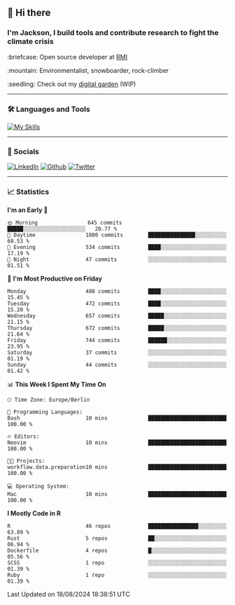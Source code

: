 ## :wave: Hi there
### I'm Jackson, I build tools and contribute research to fight the climate crisis
<p> :briefcase: Open source developer at <a href="https://rmi.org/" alt="RMI">RMI</a></p>
<p> :mountain: Environmentalist, snowboarder, rock-climber</p>
<p> :seedling: Check out my <a href="https://jdhoffa.github.io/" alt="digital garden">digital garden</a> (WIP) </p>

---

### :hammer_and_wrench: Languages and Tools

[![My Skills](https://skillicons.dev/icons?i=r,python,rust,docker,svelte,js,neovim,azure,postgresql,kubernetes,html,css&perline=6&theme=dark)](https://skillicons.dev)

---

### :iphone: Socials

[![LinkedIn](https://skillicons.dev/icons?i=linkedin&theme=dark)](https://www.linkedin.com/in/jackson-hoffart/) 
[![Github](https://skillicons.dev/icons?i=github&theme=dark)](https://github.com/jdhoffa) 
[![Twitter](https://skillicons.dev/icons?i=twitter&theme=dark)](https://twitter.com/jdhoffart) 

---

### :chart_with_upwards_trend: Statistics

 
<!--START_SECTION:waka-->
**I'm an Early 🐤** 

```text
🌞 Morning                645 commits         █████░░░░░░░░░░░░░░░░░░░░   20.77 % 
🌆 Daytime                1880 commits        ███████████████░░░░░░░░░░   60.53 % 
🌃 Evening                534 commits         ████░░░░░░░░░░░░░░░░░░░░░   17.19 % 
🌙 Night                  47 commits          ░░░░░░░░░░░░░░░░░░░░░░░░░   01.51 % 
```
📅 **I'm Most Productive on Friday** 

```text
Monday                   480 commits         ████░░░░░░░░░░░░░░░░░░░░░   15.45 % 
Tuesday                  472 commits         ████░░░░░░░░░░░░░░░░░░░░░   15.20 % 
Wednesday                657 commits         █████░░░░░░░░░░░░░░░░░░░░   21.15 % 
Thursday                 672 commits         █████░░░░░░░░░░░░░░░░░░░░   21.64 % 
Friday                   744 commits         ██████░░░░░░░░░░░░░░░░░░░   23.95 % 
Saturday                 37 commits          ░░░░░░░░░░░░░░░░░░░░░░░░░   01.19 % 
Sunday                   44 commits          ░░░░░░░░░░░░░░░░░░░░░░░░░   01.42 % 
```


📊 **This Week I Spent My Time On** 

```text
🕑︎ Time Zone: Europe/Berlin

💬 Programming Languages: 
Bash                     10 mins             █████████████████████████   100.00 % 

🔥 Editors: 
Neovim                   10 mins             █████████████████████████   100.00 % 

🐱‍💻 Projects: 
workflow.data.preparation10 mins             █████████████████████████   100.00 % 

💻 Operating System: 
Mac                      10 mins             █████████████████████████   100.00 % 
```

**I Mostly Code in R** 

```text
R                        46 repos            ████████████████░░░░░░░░░   63.89 % 
Rust                     5 repos             ██░░░░░░░░░░░░░░░░░░░░░░░   06.94 % 
Dockerfile               4 repos             █░░░░░░░░░░░░░░░░░░░░░░░░   05.56 % 
SCSS                     1 repo              ░░░░░░░░░░░░░░░░░░░░░░░░░   01.39 % 
Ruby                     1 repo              ░░░░░░░░░░░░░░░░░░░░░░░░░   01.39 % 
```




 Last Updated on 18/08/2024 18:38:51 UTC
<!--END_SECTION:waka-->
